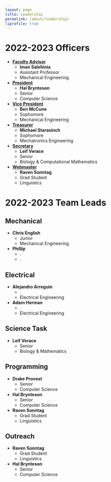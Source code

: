 ```yaml
---
layout: page 
title: Leadership
permalink: /about/leadership/
liprofile: true
---
```

# 2022-2023 Officers
* **<u>Faculty Advisor</u>**
  * **Iman Salehinia**
  * Assistant Professor
  * Mechanical Engineering
* **<u>President</u>**
  * **Hal Brynteson**
  * Senior
  * Computer Science
* **<u>Vice President</u>**
  * **Ben McCune**
  * Sophomore
  * Mechanical Engineering
* **<u>Treasurer</u>**
  * **Michael Starasinch**
  * Sophomore
  * Mechatronics Engineering
* **<u>Secretary</u>**
  * **Leif Verace**
  * Senior
  * Biology & Computational Mathematics
* **<u>Webmaster</u>**
  * **Raven Sonntag**
  * Grad Student
  * Linguistics

# 2022-2023 Team Leads
## Mechanical
* **Chris English**
  * Junior
  * Mechanical Engineering
* **Phillip**
  * .
  * .


## Electrical
* **Alejandro Arreguin**
  * .
  * Electrical Engineering
* **Adam Herman**
  * .
  * Electrical Engineering


## Science Task
* **Leif Verace**
  * Senior
  * Biology & Mathematics


## Programming
* **Drake Provost**
  * Senior
  * Computer Science
* **Hal Brynteson**
  * Senior
  * Computer Science
* **Raven Sonntag**
  * Grad Student
  * Linguistics


## Outreach
* **Raven Sonntag**
  * Grad Student
  * Linguistics
* **Hal Brynteson**
  * Senior
  * Computer Science
